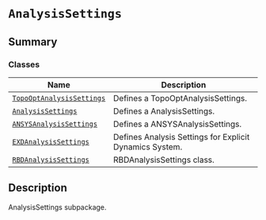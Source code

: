 <a id="analysissettings"></a>

# `AnalysisSettings`

<a id="summary"></a>

## Summary

### Classes

| Name | Description |
|----------------------------------------------------------------------------------------------------------------------------------------------------------------|---------------------------------------------------------|
| [`TopoOptAnalysisSettings`](TopoOptAnalysisSettings.md#ansys.mechanical.stubs.v241.Ansys.ACT.Automation.Mechanical.AnalysisSettings.TopoOptAnalysisSettings)   | Defines a TopoOptAnalysisSettings.                      |
| [`AnalysisSettings`](AnalysisSettings.md#ansys.mechanical.stubs.v241.Ansys.ACT.Automation.Mechanical.AnalysisSettings.AnalysisSettings)                        | Defines a AnalysisSettings.                             |
| [`ANSYSAnalysisSettings`](ANSYSAnalysisSettings.md#ansys.mechanical.stubs.v241.Ansys.ACT.Automation.Mechanical.AnalysisSettings.ANSYSAnalysisSettings)         | Defines a ANSYSAnalysisSettings.                        |
| [`EXDAnalysisSettings`](EXDAnalysisSettings.md#ansys.mechanical.stubs.v241.Ansys.ACT.Automation.Mechanical.AnalysisSettings.EXDAnalysisSettings)               | Defines Analysis Settings for Explicit Dynamics System. |
| [`RBDAnalysisSettings`](RBDAnalysisSettings.md#ansys.mechanical.stubs.v241.Ansys.ACT.Automation.Mechanical.AnalysisSettings.RBDAnalysisSettings)               | RBDAnalysisSettings class.                              |

<a id="description"></a>

## Description

AnalysisSettings subpackage.

<!-- !! processed by numpydoc !! -->

